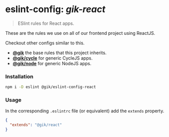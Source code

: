 # eslint-config: *gik-react*
> ESlint rules for React apps.

These are the rules we use on all of our frontend project using ReactJS.

Checkout other configs similar to this.

- __[@gik](http://github.com/gikmx/eslint-config)__ the base rules that this project inherits.
- __[@gik/cycle](http://github.com/gikmx/eslint-config-cycle)__ for generic CycleJS apps.
- __[@gik/node](http://github.com/gikmx/eslint-config-node)__ for generic NodeJS apps.

### Installation

```bash
npm i -D eslint @gik/eslint-config-react
```

### Usage

In the corresponding `.eslintrc` file (or equivalent) add the `extends` property.
``` json
{
  "extends": "@gik/react"
}
```

